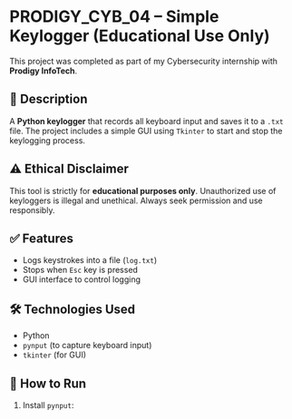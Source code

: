 # PRODIGY_CYB_04 – Simple Keylogger (Educational Use Only)

This project was completed as part of my Cybersecurity internship with **Prodigy InfoTech**.

## 📌 Description
A **Python keylogger** that records all keyboard input and saves it to a `.txt` file. The project includes a simple GUI using `Tkinter` to start and stop the keylogging process.

## ⚠️ Ethical Disclaimer
This tool is strictly for **educational purposes only**. Unauthorized use of keyloggers is illegal and unethical. Always seek permission and use responsibly.

## ✅ Features
- Logs keystrokes into a file (`log.txt`)
- Stops when `Esc` key is pressed
- GUI interface to control logging

## 🛠️ Technologies Used
- Python
- `pynput` (to capture keyboard input)
- `tkinter` (for GUI)

## 🚀 How to Run
1. Install `pynput`:
